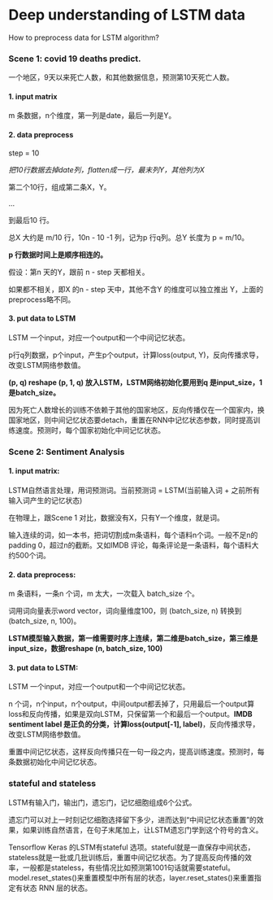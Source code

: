 # Deep understanding of LSTM data

How to preprocess data for LSTM algorithm?

### Scene 1: covid 19 deaths predict.

一个地区，9天以来死亡人数，和其他数据信息，预测第10天死亡人数。

#### 1. input matrix

  m 条数据，n个维度，第一列是date，最后一列是Y。


#### 2. data preprocess

  step = 10

  *把10行数据去掉date列，flatten成一行，最末列Y，其他列为X*

  第二个10行，组成第二条X，Y。

  ...

  到最后10 行。

  总X 大约是 m/10 行，10n - 10 -1 列，记为p 行q列。总Y 长度为 p = m/10。

  **p 行数据时间上是顺序相连的。**

  假设：第n 天的Y，跟前 n - step 天都相关。

  如果都不相关，即X 的n - step 天中，其他不含Y 的维度可以独立推出 Y，上面的preprocess略不同。

#### 3. put data to LSTM

  LSTM 一个input，对应一个output和一个中间记忆状态。

  p行q列数据，p个input，产生p个output，计算loss(output, Y)，反向传播求导，改变LSTM网络参数值。

  **(p, q) reshape (p, 1, q) 放入LSTM，LSTM网络初始化要用到q 是input_size，1 是batch_size。**

  因为死亡人数增长的训练不依赖于其他的国家地区，反向传播仅在一个国家内，换国家地区，则中间记忆状态要detach，重置在RNN中记忆状态参数，同时提高训练速度。预测时，每个国家初始化中间记忆状态。


### Scene 2: Sentiment Analysis

#### 1. input matrix:

  LSTM自然语言处理，用词预测词。当前预测词 = LSTM(当前输入词 + 之前所有输入词产生的记忆状态)

  在物理上，跟Scene 1 对比，数据没有X，只有Y一个维度，就是词。

  输入连续的词，如一本书，把词切割成m条语料，每个语料n个词。一般不足n的padding 0，超过n的截断。又如IMDB 评论，每条评论是一条语料，每个语料大约500个词。

#### 2. data preprocess:

  m 条语料，一条n 个词，m 太大，一次载入 batch_size 个。

  词用词向量表示word vector，词向量维度100，则 (batch_size, n) 转换到 (batch_size, n, 100)。

  **LSTM模型输入数据，第一维需要时序上连续，第二维是batch_size，第三维是input_size，数据reshape (n, batch_size, 100)**

#### 3. put data to LSTM:

  LSTM 一个input，对应一个output和一个中间记忆状态。

  n 个词，n个input，n个output，中间output都丢掉了，只用最后一个output算loss和反向传播，如果是双向LSTM，只保留第一个和最后一个output。**IMDB sentiment label 是正负的分类，计算loss(output[-1], label)**，反向传播求导，改变LSTM网络参数值。

  重置中间记忆状态，这样反向传播只在一句一段之内，提高训练速度。预测时，每条数据初始化中间记忆状态。


### stateful and stateless

LSTM有输入门，输出门，遗忘门，记忆细胞组成6个公式。

遗忘门可以对上一时刻记忆细胞选择留下多少，进而达到“中间记忆状态重置”的效果，如果训练自然语言，在句子末尾加上<eos>，让LSTM遗忘门学到这个符号的含义。

Tensorflow Keras 的LSTM有stateful 选项。stateful就是一直保存中间状态，stateless就是一批或几批训练后，重置中间记忆状态。为了提高反向传播的效率，一般都是stateless，有些情况比如预测第1001句话就需要stateful。
model.reset_states()来重置模型中所有层的状态，layer.reset_states()来重置指定有状态 RNN 层的状态。